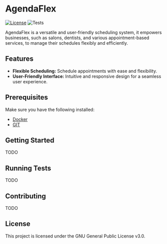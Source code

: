 # AgendaFlex

[![License](https://img.shields.io/badge/License-GPLv3-blue.svg)](LICENSE)
![Tests](https://github.com/matheusot/AgendaFlex/actions/workflows/php.yml/badge.svg)

AgendaFlex is a versatile and user-friendly scheduling system, it empowers businesses, such as salons, dentists, and various appointment-based services, to manage their schedules flexibly and efficiently.

## Features

- **Flexible Scheduling:** Schedule appointments with ease and flexibility.
- **User-Friendly Interface:** Intuitive and responsive design for a seamless user experience.

## Prerequisites

Make sure you have the following installed:

- [Docker](https://www.docker.com/)
- [GIT](https://git-scm.com/)

## Getting Started

TODO

## Running Tests

TODO

## Contributing

TODO

## License

This project is licensed under the GNU General Public License v3.0.
